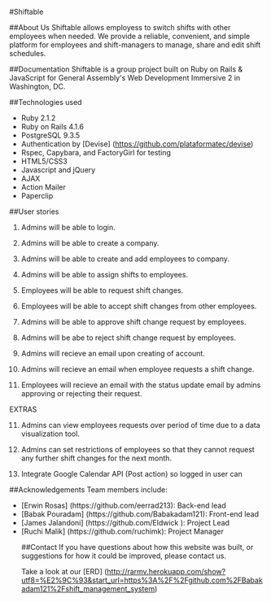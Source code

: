#Shiftable

##About Us
Shiftable allows employess to switch shifts with other employees when needed. We provide a reliable, convenient, and simple platform for employees and shift-managers to manage, share and edit shift schedules. 

##Documentation
Shiftable is a group project built on Ruby on Rails & JavaScript for General Assembly's Web Development Immersive 2 in Washington, DC.

##Technologies used
* Ruby 2.1.2
* Ruby on Rails 4.1.6
* PostgreSQL 9.3.5
* Authentication by [Devise] (https://github.com/plataformatec/devise)
* Rspec, Capybara, and FactoryGirl for testing
* HTML5/CSS3
* Javascript and jQuery
* AJAX
* Action Mailer
* Paperclip


##User stories

1) Admins will  be able to login.

2) Admins will be able to create a company.

3) Admins will be able to create and add employees to company.

4) Admins will be able to assign shifts to employees.

5) Employees will be able to request shift changes.

6) Employees will be able to accept shift changes from other employees.

7) Admins will be able to approve shift change request by employees.

8) Admins will be abe to reject shift change request by employees.

9) Admins will recieve an email upon creating of account.

10) Admins will recieve an email when employee requests a shift change.

11) Employees will recieve an email with the status update email by admins approving or rejecting their request.

EXTRAS

11) Admins can view employees requests over period of time due to a data visualization tool.

12) Admins can set restrictions of employees so that they cannot request any further shift changes for the next month.

13) Integrate Google Calendar API (Post action) so logged in user can 

##Acknowledgements
 Team members include:
 <ul>
 <li>[Erwin Rosas] (https://github.com/eerrad213): Back-end lead </li>
 <li>[Babak Pouradam] (https://github.com/Babakadam121): Front-end lead </li>
 <li> [James Jalandoni] (https://github.com/Eldwick ): Project Lead </li>
 <li>[Ruchi Malik] (https://github.com/ruchimk): Project Manager</li>


##Contact
If you have questions about how this website was built, or suggestions for how it could be improved, please contact us.

Take a look at our [ERD] (http://rarmv.herokuapp.com/show?utf8=%E2%9C%93&start_url=https%3A%2F%2Fgithub.com%2FBabakadam121%2Fshift_management_system)
